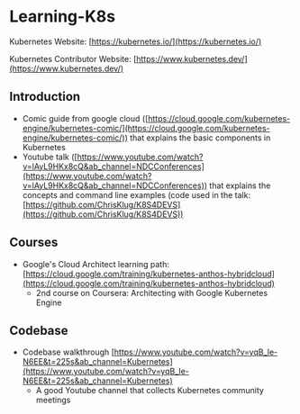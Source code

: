# Learning-K8s

Kubernetes Website: [https://kubernetes.io/](https://kubernetes.io/)

Kubernetes Contributor Website: [https://www.kubernetes.dev/](https://www.kubernetes.dev/)

## Introduction
- Comic guide from google cloud ([https://cloud.google.com/kubernetes-engine/kubernetes-comic/](https://cloud.google.com/kubernetes-engine/kubernetes-comic/)) that explains the basic components in Kubernetes
- Youtube talk ([https://www.youtube.com/watch?v=lAyL9HKx8cQ&ab_channel=NDCConferences](https://www.youtube.com/watch?v=lAyL9HKx8cQ&ab_channel=NDCConferences)) that explains the concepts and command line examples (code used in the talk: [https://github.com/ChrisKlug/K8S4DEVS](https://github.com/ChrisKlug/K8S4DEVS))


## Courses
- Google's Cloud Architect learning path: [https://cloud.google.com/training/kubernetes-anthos-hybridcloud](https://cloud.google.com/training/kubernetes-anthos-hybridcloud)
  * 2nd course on Coursera: Architecting with Google Kubernetes Engine 


## Codebase
- Codebase walkthrough [https://www.youtube.com/watch?v=yqB_le-N6EE&t=225s&ab_channel=Kubernetes](https://www.youtube.com/watch?v=yqB_le-N6EE&t=225s&ab_channel=Kubernetes)
  * A good Youtube channel that collects Kubernetes community meetings
